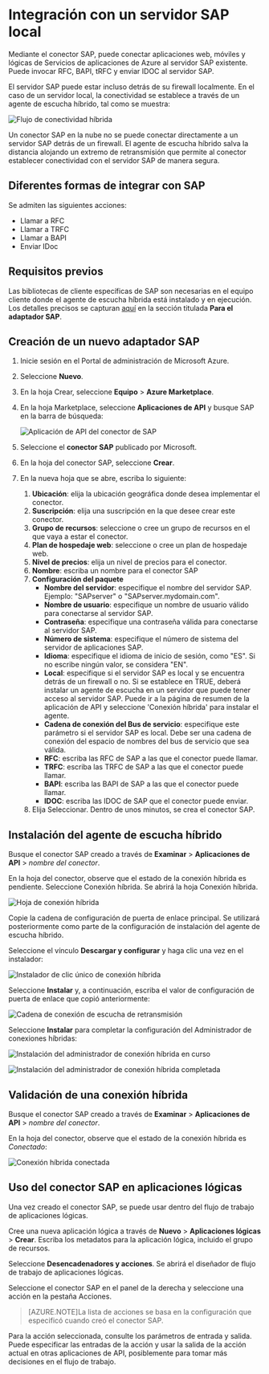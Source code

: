 <properties 
	pageTitle="Integración con un servidor SAP local en el Servicio de aplicaciones de Microsoft Azure"
	description="Aprenda a integrar con un servidor SAP local"
	authors="rajeshramabathiran" 
	manager="dwrede" 
	editor="" 
	services="app-service\logic" 
	documentationCenter=""/>

<tags
	ms.service="app-service-logic"
	ms.workload="integration"
	ms.tgt_pltfrm="na"
	ms.devlang="na"
	ms.topic="article"
	ms.date="03/22/2015"
	ms.author="harish"/>


# Integración con un servidor SAP local
Mediante el conector SAP, puede conectar aplicaciones web, móviles y lógicas de Servicios de aplicaciones de Azure al servidor SAP existente. Puede invocar RFC, BAPI, tRFC y enviar IDOC al servidor SAP.
	
El servidor SAP puede estar incluso detrás de su firewall localmente. En el caso de un servidor local, la conectividad se establece a través de un agente de escucha híbrido, tal como se muestra:

![Flujo de conectividad híbrida][1]

Un conector SAP en la nube no se puede conectar directamente a un servidor SAP detrás de un firewall. El agente de escucha híbrido salva la distancia alojando un extremo de retransmisión que permite al conector establecer conectividad con el servidor SAP de manera segura.


## Diferentes formas de integrar con SAP
Se admiten las siguientes acciones:

- Llamar a RFC
- Llamar a TRFC
- Llamar a BAPI
- Enviar IDoc

## Requisitos previos
Las bibliotecas de cliente específicas de SAP son necesarias en el equipo cliente donde el agente de escucha híbrida está instalado y en ejecución. Los detalles precisos se capturan [aquí][9] en la sección titulada **Para el adaptador SAP**.


## Creación de un nuevo adaptador SAP
1. Inicie sesión en el Portal de administración de Microsoft Azure. 
2. Seleccione **Nuevo**.
3. En la hoja Crear, seleccione **Equipo** > **Azure Marketplace**.
4. En la hoja Marketplace, seleccione **Aplicaciones de API** y busque SAP en la barra de búsqueda:
	
	![Aplicación de API del conector de SAP][2]	
5. Seleccione el **conector SAP** publicado por Microsoft.
6. En la hoja del conector SAP, seleccione **Crear**.
7. En la nueva hoja que se abre, escriba lo siguiente:
	1. **Ubicación**: elija la ubicación geográfica donde desea implementar el conector.
	2. **Suscripción**: elija una suscripción en la que desee crear este conector.
	3. **Grupo de recursos**: seleccione o cree un grupo de recursos en el que vaya a estar el conector.
	4. **Plan de hospedaje web**: seleccione o cree un plan de hospedaje web.
	5. **Nivel de precios**: elija un nivel de precios para el conector.
	6. **Nombre**: escriba un nombre para el conector SAP
	7. **Configuración del paquete**
		- **Nombre del servidor**: especifique el nombre del servidor SAP. Ejemplo: "SAPserver" o "SAPserver.mydomain.com".
		- **Nombre de usuario**: especifique un nombre de usuario válido para conectarse al servidor SAP.
		- **Contraseña**: especifique una contraseña válida para conectarse al servidor SAP.
		- **Número de sistema**: especifique el número de sistema del servidor de aplicaciones SAP.
		- **Idioma**: especifique el idioma de inicio de sesión, como "ES". Si no escribe ningún valor, se considera "EN".
		- **Local**: especifique si el servidor SAP es local y se encuentra detrás de un firewall o no. Si se establece en TRUE, deberá instalar un agente de escucha en un servidor que puede tener acceso al servidor SAP. Puede ir a la página de resumen de la aplicación de API y seleccione 'Conexión híbrida' para instalar el agente.
		- **Cadena de conexión del Bus de servicio**: especifique este parámetro si el servidor SAP es local. Debe ser una cadena de conexión del espacio de nombres del bus de servicio que sea válida.
		- **RFC**: escriba las RFC de SAP a las que el conector puede llamar.
		- **TRFC**: escriba las TRFC de SAP a las que el conector puede llamar.
		- **BAPI**: escriba las BAPI de SAP a las que el conector puede llamar.
		- **IDOC**: escriba las IDOC de SAP que el conector puede enviar.
	8. Elija Seleccionar. Dentro de unos minutos, se crea el conector SAP.


## Instalación del agente de escucha híbrido
Busque el conector SAP creado a través de **Examinar** > **Aplicaciones de API** > *nombre del conector*.

En la hoja del conector, observe que el estado de la conexión híbrida es pendiente. Seleccione Conexión híbrida. Se abrirá la hoja Conexión híbrida.

![Hoja de conexión híbrida][3]

Copie la cadena de configuración de puerta de enlace principal. Se utilizará posteriormente como parte de la configuración de instalación del agente de escucha híbrido.

Seleccione el vínculo **Descargar y configurar** y haga clic una vez en el instalador:

![Instalador de clic único de conexión híbrida][4]

Seleccione **Instalar** y, a continuación, escriba el valor de configuración de puerta de enlace que copió anteriormente:

![Cadena de conexión de escucha de retransmisión][5]

Seleccione **Instalar** para completar la configuración del Administrador de conexiones híbridas:

![Instalación del administrador de conexión híbrida en curso][6]

![Instalación del administrador de conexión híbrida completada][7]

## Validación de una conexión híbrida
Busque el conector SAP creado a través de **Examinar** > **Aplicaciones de API** > *nombre del conector*.

En la hoja del conector, observe que el estado de la conexión híbrida es *Conectado*:

![Conexión híbrida conectada][8]


## Uso del conector SAP en aplicaciones lógicas
Una vez creado el conector SAP, se puede usar dentro del flujo de trabajo de aplicaciones lógicas.

Cree una nueva aplicación lógica a través de **Nuevo** > **Aplicaciones lógicas** > **Crear**. Escriba los metadatos para la aplicación lógica, incluido el grupo de recursos.

Seleccione **Desencadenadores y acciones**. Se abrirá el diseñador de flujo de trabajo de aplicaciones lógicas.

Seleccione el conector SAP en el panel de la derecha y seleccione una acción en la pestaña Acciones.

> [AZURE.NOTE]La lista de acciones se basa en la configuración que especificó cuando creó el conector SAP.

Para la acción seleccionada, consulte los parámetros de entrada y salida. Puede especificar las entradas de la acción y usar la salida de la acción actual en otras aplicaciones de API, posiblemente para tomar más decisiones en el flujo de trabajo.

<!--Image references-->
[1]: ./media/app-service-logic-integrate-with-an-on-premise-SAP-server/HybridConnectivityFlow.PNG
[2]: ./media/app-service-logic-integrate-with-an-on-premise-SAP-server/SAPConnector.APIApp.PNG
[3]: ./media/app-service-logic-integrate-with-an-on-premise-SAP-server/HybridConnection.PNG
[4]: ./media/app-service-logic-integrate-with-an-on-premise-SAP-server/HybridConnection.ClickOnceInstaller.PNG
[5]: ./media/app-service-logic-integrate-with-an-on-premise-SAP-server/HybridConnection.ClickOnceInstaller.RelayInformation.PNG
[6]: ./media/app-service-logic-integrate-with-an-on-premise-SAP-server/HybridConnectionManager.Install.InProgress.PNG
[7]: ./media/app-service-logic-integrate-with-an-on-premise-SAP-server/HybridConnectionManager.Install.Completed.PNG
[8]: ./media/app-service-logic-integrate-with-an-on-premise-SAP-server/SAPConnector.HybridConnection.Connected.PNG
[9]: http://download.microsoft.com/download/2/D/7/2D7CE8DF-A6C5-45F0-8319-14C3F1F9A0C7/InstallationGuide.htm




<!--HONumber=54--> 
